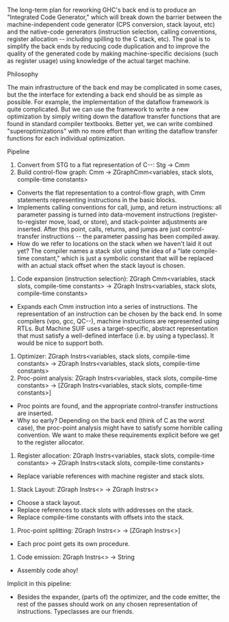 
The long-term plan for reworking GHC's back end is to produce an "Integrated Code Generator," which will break down the barrier between the machine-independent code generator (CPS conversion, stack layout, etc) and the native-code generators (instruction selection, calling conventions, register allocation -- including spilling to the C stack, etc). The goal is to simplify the back ends by reducing code duplication and to improve the quality of the generated code by making machine-specific decisions (such as register usage) using knowledge of the actual target machine.


Philosophy


The main infrastructure of the back end may be complicated in some cases, but the  the interface for extending a back end should be as simple as possible. For example, the implementation of the dataflow framework is quite complicated. But we can use the framework to write a new optimization by simply writing down the dataflow transfer functions that are found in standard compiler textbooks. Better yet, we can write combined "superoptimizations" with no more effort than writing the dataflow transfer functions for each individual optimization.


Pipeline

1. Convert from STG to a flat representation of C--: Stg -\> Cmm
1. Build control-flow graph: Cmm -\> ZGraphCmm\<variables, stack slots, compile-time constants\>

  - Converts the flat representation to a control-flow graph, with Cmm statements representing instructions in the basic blocks.
  - Implements calling conventions for call, jump, and return instructions: all parameter passing is turned into data-movement instructions (register-to-register move, load, or store), and stack-pointer adjustments are inserted. After this point, calls, returns, and jumps are just control-transfer instructions -- the parameter passing has been compiled away.
  - How do we refer to locations on the stack when we haven't laid it out yet? The compiler names a stack slot using the idea of a "late compile-time constant," which is just a symbolic constant that will be replaced with an actual stack offset when the stack layout is chosen.
1. Code expansion (instruction selection): ZGraph Cmm\<variables, stack slots, compile-time constants\> -\> ZGraph Instrs\<variables, stack slots, compile-time constants\>

  - Expands each Cmm instruction into a series of instructions. The representation of an instruction can be chosen by the back end. In some compilers (vpo, gcc, QC--), machine instructions are represented using RTLs. But Machine SUIF uses a target-specific, abstract representation that must satisfy a well-defined interface (i.e. by using a typeclass). It would be nice to support both.
1. Optimizer: ZGraph Instrs\<variables, stack slots, compile-time constants\> -\> ZGraph Instrs\<variables, stack slots, compile-time constants\>
1. Proc-point analysis: ZGraph Instrs\<variables, stack slots, compile-time constants\> -\> \[ZGraph Instrs\<variables, stack slots, compile-time constants\>\]

  - Proc points are found, and the appropriate control-transfer instructions are inserted.
  - Why so early? Depending on the back end (think of C as the worst case), the proc-point analysis might have to satisfy some horrible calling convention. We want to make these requirements explicit before we get to the register allocator.
1. Register allocation: ZGraph Instrs\<variables, stack slots, compile-time constants\> -\> ZGraph Instrs\<stack slots, compile-time constants\>

  - Replace variable references with machine register and stack slots.
1. Stack Layout: ZGraph Instrs\<\> -\> ZGraph Instrs\<\>

  - Choose a stack layout.
  - Replace references to stack slots with addresses on the stack.
  - Replace compile-time constants with offsets into the stack.
1. Proc-point splitting: ZGraph Instrs\<\> -\> \[ZGraph Instrs\<\>\]

  - Each proc point gets its own procedure.
1. Code emission: ZGraph Instrs\<\> -\> String

  - Assembly code ahoy!


Implicit in this pipeline:

- Besides the expander, (parts of) the optimizer, and the code emitter, the rest of the passes should work on any chosen representation of instructions. Typeclasses are our friends.
